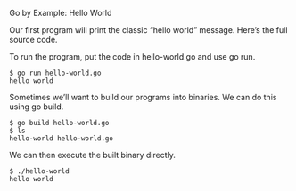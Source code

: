 Go by Example: Hello World

Our first program will print the classic “hello world” message. Here’s the full source code.

To run the program, put the code in hello-world.go and use go run.

```shell
$ go run hello-world.go
hello world
```

Sometimes we’ll want to build our programs into binaries. We can do this using go build.

```shell
$ go build hello-world.go
$ ls
hello-world	hello-world.go
```

We can then execute the built binary directly.

```shell
$ ./hello-world
hello world
```
